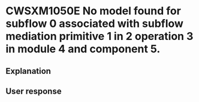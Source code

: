 # CWSXM1050E No model found for subflow 0 associated with subflow mediation primitive 1 in 2 operation 3 in module 4 and component 5.

## Explanation

## User response